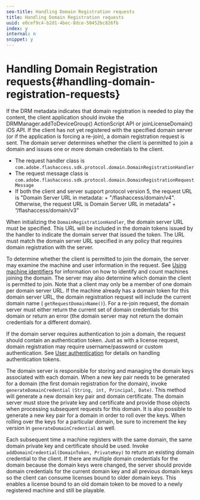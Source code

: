 ```yaml
---
seo-title: Handling Domain Registration requests
title: Handling Domain Registration requests
uuid: e0cef9c4-b2d1-4bec-8dce-50452bc826fb
index: y
internal: n
snippet: y
---
```


# Handling Domain Registration requests{#handling-domain-registration-requests}

If the DRM metadata indicates that domain registration is needed to play the content, the client application should invoke the DRMManager.addToDeviceGroup() ActionScript API or joinLicenseDomain() iOS API. If the client has not yet registered with the specified domain server (or if the application is forcing a re-join), a domain registration request is sent. The domain server determines whether the client is permitted to join a domain and issues one or more domain credentials to the client.

* The request handler class is `com.adobe.flashaccess.sdk.protocol.domain.DomainRegistrationHandler` 
* The request message class is `com.adobe.flashaccess.sdk.protocol.domain.DomainRegistrationRequestMessage` 
* If both the client and server support protocol version 5, the request URL is "Domain Server URL in metadata: + "/flashaccess/domain/v4". Otherwise, the request URL is Domain Server URL in metadata” + “/flashaccess/domain/v3”

When initializing the `DomainRegistrationHandler`, the domain server URL must be specified. This URL will be included in the domain tokens issued by the handler to indicate the domain server that issued the token. The URL must match the domain server URL specified in any policy that requires domain registration with the server.

To determine whether the client is permitted to join the domain, the server may examine the machine and user information in the request. See [Using machine identifiers](../../aaxs-protecting-content/content-implementing-the-license-server/content-processing-aaxs-requests/content-using-machine-ids.md) for information on how to identify and count machines joining the domain. The server may also determine which domain the client is permitted to join. Note that a client may only be a member of one domain per domain server URL. If the machine already has a domain token for this domain server URL, the domain registration request will include the current domain name ( `getRequestDomainName()`). For a re-join request, the domain server must either return the current set of domain credentials for this domain or return an error (the domain server may not return the domain credentials for a different domain).

If the domain server requires authentication to join a domain, the request should contain an authentication token. Just as with a license request, domain registration may require username/password or custom authentication. See [User authentication](../../aaxs-protecting-content/content-introduction/content-usage-rules/content-authentication/content-user-authentication.md) for details on handling authentication tokens.

The domain server is responsible for storing and managing the domain keys associated with each domain. When a new key pair needs to be generated for a domain (the first domain registration for the domain), invoke `generateDomainCredential` `(String, int, Principal, Date)`. This method will generate a new domain key pair and domain certificate. The domain server must store the private key and certificate and provide those objects when processing subsequent requests for this domain. It is also possible to generate a new key pair for a domain in order to roll over the keys. When rolling over the keys for a particular domain, be sure to increment the key version in `generateDomainCredential` as well.

Each subsequent time a machine registers with the same domain, the same domain private key and certificate should be used. Invoke `addDomainCredential(DomainToken, PrivateKey)` to return an existing domain credential to the client. If there are multiple domain credentials for the domain because the domain keys were changed, the server should provide domain credentials for the current domain key and all previous domain keys so the client can consume licenses bound to older domain keys. This enables a license bound to an old domain token to be moved to a newly registered machine and still be playable. 
